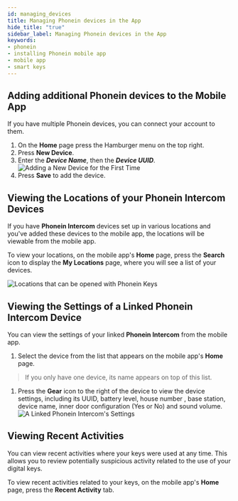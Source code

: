 ```yaml
---
id: managing_devices
title: Managing Phonein devices in the App
hide_title: "true"
sidebar_label: Managing Phonein devices in the App
keywords: 
- phonein
- installing Phonein mobile app
- mobile app
- smart keys
---
```



## Adding additional Phonein devices to the Mobile App

If you have multiple Phonein devices, you can connect your account to them.

1. On the **Home** page press the Hamburger menu on the top right.
1. Press **New Device**.
1. Enter the ***Device Name***, then the ***Device UUID***.  
![Adding a New Device for the First Time](/img/add_a_new_device.jpg)  
1. Press **Save** to add the device. 

## Viewing the Locations of your Phonein Intercom Devices

If you have **Phonein Intercom** devices set up in various locations and you've added these devices to the mobile app, the locations will be viewable from the mobile app.

To view your locations, on the mobile app's **Home** page, press the **Search** icon to display the **My Locations** page, where you will see a list of your devices.  

![Locations that can be opened with Phonein Keys](/img/locations_resized.jpg)  

## Viewing the Settings of a Linked Phonein Intercom Device

You can view the settings of your linked **Phonein Intercom** from the mobile app.

1. Select the device from the list that appears on the mobile app's **Home** page. 
> If you only have one device, its name appears on top of this list.  
1. Press the **Gear** icon to the right of the device to view the device settings, including its UUID, battery level, house number , base station, device name, inner door configuration (Yes or No) and sound volume.  
![A Linked Phonein Intercom's Settings](/img/settings_resized.jpg)  

## Viewing Recent Activities

You can view recent activities where your keys were used at any time. This allows you to review potentially suspicious activity related to the use of your digital keys.

To view recent activities related to your keys, on the mobile app's **Home** page, press the **Recent Activity** tab.
